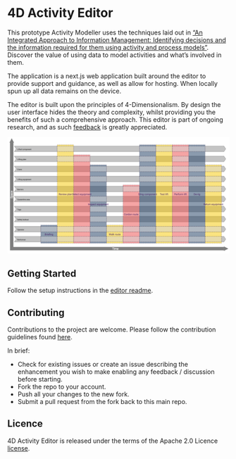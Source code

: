 # 4D Activity Editor

This prototype Activity Modeller uses the techniques laid out in [“An Integrated Approach to Information Management: Identifying decisions and the information required for them using activity and process models”](https://www.cdbb.cam.ac.uk/news/publication-integrated-approach-information-management-identifying-decisions-and-information).  Discover the value of using data to model activities and what’s involved in them.

The application is a next.js web application built around the editor to provide support and guidance, as well as allow for hosting. When locally spun up all data remains on the device.

The editor is built upon the principles of 4-Dimensionalism. By design the user interface hides the theory and complexity, whilst providing you the benefits of such a comprehensive approach. This editor is part of ongoing research, and as such [feedback](link-to-discussion) is greatly appreciated.

![Screenshot](docs/CraneLift-20230329b.png)


## Getting Started

Follow the setup instructions in the [editor readme](editor-app/README.md).

## Contributing

Contributions to the project are welcome. Please follow the contribution guidelines found [here](CONTRIBUTING.md).

In brief:
- Check for existing issues or create an issue describing the enhancement you wish to make enabling any feedback / discussion before starting.
- Fork the repo to your account.
- Push all your changes to the new fork.
- Submit a pull request from the fork back to this main repo.

## Licence

4D Activity Editor is released under the terms of the  Apache 2.0 Licence [license](LICENCE.md).